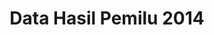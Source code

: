 ---
title: Data Hasil Pemilu 2014
organization: KPU REPUBLIK INDONESIA
notes: Data Hasil Pemilu 2014
resources:
  - name: CSV Hasil DPD
    url: 'https://github.com/pemiluAPI/pemilu-data/raw/master/hasil_pemilu/2014/hasil-dpd.csv'
    format: csv
category:
  - Hasil PEMILU 2014
maintainer: ''
maintainer_email: ''
---